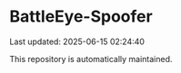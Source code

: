 # BattleEye-Spoofer

Last updated: 2025-06-15 02:24:40

This repository is automatically maintained.
